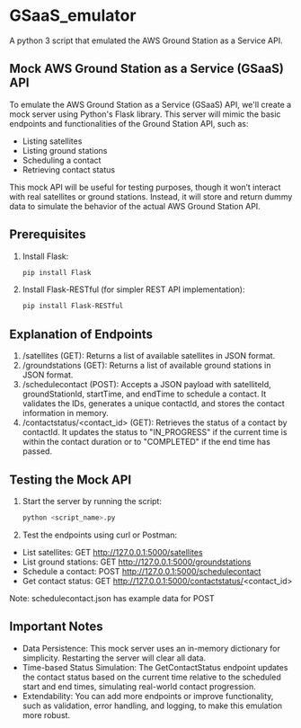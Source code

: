 # GSaaS_emulator

A python 3 script that emulated the AWS Ground Station as a Service API.

## Mock AWS Ground Station as a Service (GSaaS) API

To emulate the AWS Ground Station as a Service (GSaaS) API, we'll create a mock server using Python's Flask library. This server will mimic the basic endpoints and functionalities of the Ground Station API, such as:

- Listing satellites
- Listing ground stations
- Scheduling a contact
- Retrieving contact status

This mock API will be useful for testing purposes, though it won’t interact with real satellites or ground stations. Instead, it will store and return dummy data to simulate the behavior of the actual AWS Ground Station API.

## Prerequisites

1. Install Flask:

   ```bash
   pip install Flask

2. Install Flask-RESTful (for simpler REST API implementation):

   ```bash
   pip install Flask-RESTful

## Explanation of Endpoints

1. /satellites (GET): Returns a list of available satellites in JSON format.
2. /groundstations (GET): Returns a list of available ground stations in JSON format.
3. /schedulecontact (POST): Accepts a JSON payload with satelliteId, groundStationId, startTime, and endTime to schedule a contact. It validates the IDs, generates a unique contactId, and stores the contact information in memory.
4. /contactstatus/<contact_id> (GET): Retrieves the status of a contact by contactId. It updates the status to "IN_PROGRESS" if the current time is within the contact duration or to "COMPLETED" if the end time has passed.

## Testing the Mock API

1. Start the server by running the script:

   ```bash
   python <script_name>.py

2. Test the endpoints using curl or Postman:

- List satellites: GET http://127.0.0.1:5000/satellites
- List ground stations: GET http://127.0.0.1:5000/groundstations
- Schedule a contact: POST http://127.0.0.1:5000/schedulecontact
- Get contact status: GET http://127.0.0.1:5000/contactstatus/<contact_id>

Note: schedulecontact.json has example data for POST

## Important Notes

- Data Persistence: This mock server uses an in-memory dictionary for simplicity. Restarting the server will clear all data.
- Time-based Status Simulation: The GetContactStatus endpoint updates the contact status based on the current time relative to the scheduled start and end times, simulating real-world contact progression.
- Extendability: You can add more endpoints or improve functionality, such as validation, error handling, and logging, to make this emulation more robust.
